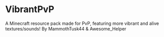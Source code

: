 # VibrantPvP
A Minecraft resource pack made for PvP, featuring more vibrant and alive textures/sounds!
By MammothTusk44 & Awesome_Helper
